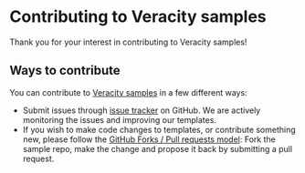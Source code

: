 # Contributing to Veracity samples

Thank you for your interest in contributing to Veracity samples!

## Ways to contribute

You can contribute to [Veracity samples](https://dev.veracity.com/documentation/samples/) in a few different ways:

- Submit issues through [issue tracker](https://github.com/veracity/veracity-quickstart-samples/issues) on GitHub. We are actively monitoring the issues and improving our templates.
- If you wish to make code changes to templates, or contribute something new, please follow the [GitHub Forks / Pull requests model](https://help.github.com/articles/fork-a-repo/): Fork the sample repo, make the change and propose it back by submitting a pull request.
